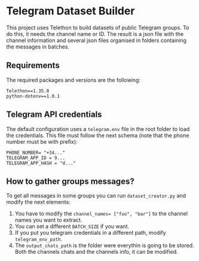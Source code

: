 # Telegram Dataset Builder

This project uses Telethon to build datasets of public Telegram groups. To do this, it needs the channel name or ID. The result is a json file with the channel information and several json files organised in folders containing the messages in batches.

## Requirements
The required packages and versions are the following:
```
Telethon==1.35.0
python-dotenv==1.0.1
```

## Telegram API credentials
The default configuration uses a ```telegram.env``` file in the root folder to load the credentials. This file must follow the next schema (note that the phone number must be with prefix):

```
PHONE_NUMBER= "+34..."
TELEGRAM_APP_ID = 9...
TELEGRAM_APP_HASH = "d..."
```

## How to gather groups messages?
To get all messages in some groups you can run ```dataset_creator.py``` and modify the next elements:

1. You have to modify the ```channel_names= ["foo", "bar"]``` to the channel names you want to extract. 
2. You can set a different ```BATCH_SIZE``` if you want.
3. If you put you telegram credentials in a different path, modify ```telegram_env_path```.
4. The ```output_chats_path``` is the folder were everythin is going to be stored. Both the channels chats and the channels info, it can be modified.